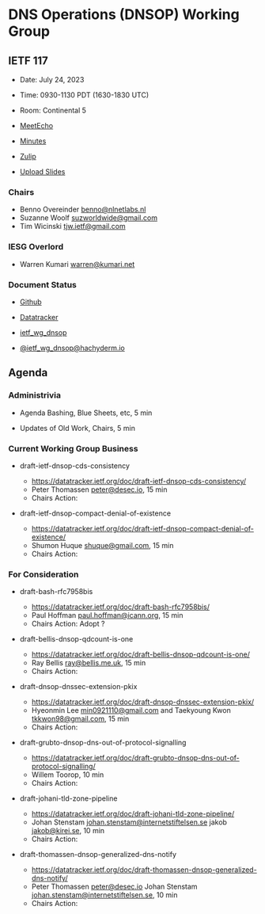 # DNS Operations (DNSOP) Working Group

## IETF 117

* Date: July 24, 2023
* Time: 0930-1130 PDT (1630-1830 UTC)
* Room: Continental 5

* [MeetEcho](https://meetings.conf.meetecho.com/ietf117/?group=dnsop&short=&item=1)
* [Minutes](https://notes.ietf.org/notes-ietf-117-dnsop)
* [Zulip](https://zulip.ietf.org/#narrow/stream/dnsop)
* [Upload Slides](https://datatracker.ietf.org/meeting/117/session/dnsop)

### Chairs

* Benno Overeinder [benno@nlnetlabs.nl](benno@nlnetlabs.nl)
* Suzanne Woolf [suzworldwide@gmail.com](suzworldwide@gmail.com)
* Tim Wicinski [tjw.ietf@gmail.com](tjw.ietf@gmail.com)

### IESG Overlord

* Warren Kumari [warren@kumari.net](warren@kumari.net)

### Document Status

* [Github](https://github.com/ietf-wg-dnsop/wg-materials/blob/main/dnsop-document-status.md)
* [Datatracker](https://datatracker.ietf.org/wg/dnsop/documents/)

* [ietf_wg_dnsop](https://twitter.com/ietf_wg_dnsop)
* [@ietf_wg_dnsop@hachyderm.io](https://hachyderm.io/@ietf_wg_dnsop)

## Agenda

### Administrivia

* Agenda Bashing, Blue Sheets, etc,  5 min

* Updates of Old Work, Chairs, 5 min


### Current Working Group Business

*   draft-ietf-dnsop-cds-consistency
    - https://datatracker.ietf.org/doc/draft-ietf-dnsop-cds-consistency/
    - Peter Thomassen <peter@desec.io>, 15 min
    - Chairs Action:

*   draft-ietf-dnsop-compact-denial-of-existence
    - https://datatracker.ietf.org/doc/draft-ietf-dnsop-compact-denial-of-existence/
    - Shumon Huque <shuque@gmail.com>, 15 min
    - Chairs Action:


### For Consideration

*   draft-bash-rfc7958bis
    - https://datatracker.ietf.org/doc/draft-bash-rfc7958bis/
    - Paul Hoffman <paul.hoffman@icann.org>, 15 min
    - Chairs Action: Adopt ?

*   draft-bellis-dnsop-qdcount-is-one
    - https://datatracker.ietf.org/doc/draft-bellis-dnsop-qdcount-is-one/
    - Ray Bellis <ray@bellis.me.uk>, 15 min
    - Chairs Action:

*   draft-dnsop-dnssec-extension-pkix
    - https://datatracker.ietf.org/doc/draft-dnsop-dnssec-extension-pkix/
    - Hyeonmin Lee <min0921110@gmail.com> and Taekyoung Kwon <tkkwon98@gmail.com>, 15 min
    - Chairs Action:

*   draft-grubto-dnsop-dns-out-of-protocol-signalling
    - https://datatracker.ietf.org/doc/draft-grubto-dnsop-dns-out-of-protocol-signalling/
    - Willem Toorop, 10 min
    - Chairs Action:

*   draft-johani-tld-zone-pipeline
    - https://datatracker.ietf.org/doc/draft-johani-tld-zone-pipeline/
    - Johan Stenstam <johan.stenstam@internetstiftelsen.se> jakob <jakob@kirei.se>, 10 min
    - Chairs Action:

*   draft-thomassen-dnsop-generalized-dns-notify
    - https://datatracker.ietf.org/doc/draft-thomassen-dnsop-generalized-dns-notify/
    - Peter Thomassen <peter@desec.io> Johan Stenstam <johan.stenstam@internetstiftelsen.se>, 10 min
    - Chairs Action:
